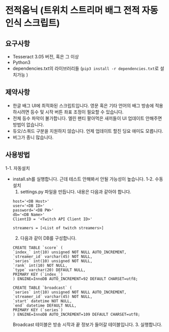 # 전적옴닉 (트위치 스트리머 배그 전적 자동인식 스크립트)
## 요구사항
- Tesseract 3.05 버전, 혹은 그 이상 
- Python3
- dependencies.txt의 라이브러리들 (`pip3 install -r dependencies.txt`로 설치가능 )
     
## 제약사항 
- 한글 배그 UI에 최적화된 스크립트입니다. 영문 혹은 기타 언어의 배그 방송에 적용하시려면 등수 및 시작 버튼 좌표 조정이 필요할 수 있습니다. 
- 전체 등수 파악이 불가합니다. 엘린 팬티 팔아먹은 새끼들이 UI 업데이트 안해주면 방법이 없습니다.
- 듀오/스쿼드 구분을 지원하지 않습니다. 언제 업데이트 할진 딩요 애미도 모릅니다.
- 버그가 종니 많습니다.
## 사용방법
1-1. 자동설치
- install.sh를 실행합니다. 근데 테스트 안해봐서 안될 가능성이 높습니다.
1-2. 수동설치
    1. settings.py 파일을 만듭니다. 내용은 다음과 같아야 합니다.
    ```
    host='<DB Host>'
    user='<DB ID>'
    password='<DB PW>'
    db='<DB Name>'
    ClientID = '<Twitch API Client ID>'

    streamers = [<List of twitch streamers>]
    ```
    2. 다음과 같이 DB를 구성합니다.
    ```
    CREATE TABLE `score` (
    `index_` int(10) unsigned NOT NULL AUTO_INCREMENT,
    `streamer_id` varchar(45) NOT NULL,
    `series` int(10) unsigned NOT NULL,
    `rank` int(10) NOT NULL,
    `type` varchar(20) DEFAULT NULL,
    PRIMARY KEY (`index_`)
    ) ENGINE=InnoDB AUTO_INCREMENT=92 DEFAULT CHARSET=utf8;
    ```
    ```
    CREATE TABLE `broadcast` (
    `series` int(10) unsigned NOT NULL AUTO_INCREMENT,
    `streamer_id` varchar(45) NOT NULL,
    `start` datetime NOT NULL,
    `end` datetime DEFAULT NULL,
    PRIMARY KEY (`series`)
    ) ENGINE=InnoDB AUTO_INCREMENT=109 DEFAULT CHARSET=utf8;
    ```
    Broadcast 테이블은 방송 시작과 끝 정보가 들어갈 테이블입니다.
    3. 실행합니다.
